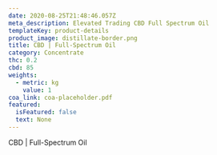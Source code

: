 ```yaml
---
date: 2020-08-25T21:48:46.057Z
meta_description: Elevated Trading CBD Full Spectrum Oil
templateKey: product-details
product_image: distillate-border.png
title: CBD | Full-Spectrum Oil
category: Concentrate
thc: 0.2
cbd: 85
weights:
  - metric: kg
    value: 1
coa_link: coa-placeholder.pdf
featured:
  isFeatured: false
  text: None
---
```

CBD | Full-Spectrum Oil